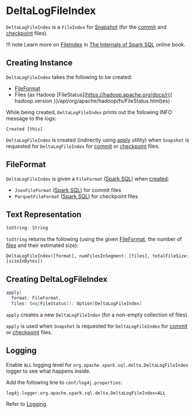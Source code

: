 # DeltaLogFileIndex

`DeltaLogFileIndex` is a `FileIndex` for [Snapshot](Snapshot.md) (for the [commit](Snapshot.md#deltaFileIndexOpt) and [checkpoint](Snapshot.md#checkpointFileIndexOpt) files).

!!! note
    Learn more on [FileIndex](https://jaceklaskowski.github.io/mastering-spark-sql-book/FileIndex/) in [The Internals of Spark SQL](https://jaceklaskowski.github.io/mastering-spark-sql-book/) online book.

## Creating Instance

`DeltaLogFileIndex` takes the following to be created:

* [FileFormat](#format)
* <span id="files"> Files (as Hadoop [FileStatus](https://hadoop.apache.org/docs/r{{ hadoop.version }}/api/org/apache/hadoop/fs/FileStatus.html)es)

While being created, `DeltaLogFileIndex` prints out the following INFO message to the logs:

```text
Created [this]
```

`DeltaLogFileIndex` is created (indirectly using [apply](#apply) utility) when `Snapshot` is requested for `DeltaLogFileIndex` for [commit](Snapshot.md#deltaFileIndexOpt) or [checkpoint](Snapshot.md#checkpointFileIndexOpt) files.

## <span id="format"> FileFormat

`DeltaLogFileIndex` is given a `FileFormat` ([Spark SQL](https://jaceklaskowski.github.io/mastering-spark-sql-book/FileFormat/)) when [created](#creating-instance):

* `JsonFileFormat` ([Spark SQL](https://jaceklaskowski.github.io/mastering-spark-sql-book/spark-sql-JsonFileFormat/)) for commit files
* `ParquetFileFormat` ([Spark SQL](https://jaceklaskowski.github.io/mastering-spark-sql-book/spark-sql-ParquetFileFormat/)) for checkpoint files

## <span id="toString"> Text Representation

```scala
toString: String
```

`toString` returns the following (using the given [FileFormat](#format), the number of [files](#files) and their estimated size):

```text
DeltaLogFileIndex([format], numFilesInSegment: [files], totalFileSize: [sizeInBytes])
```

## <span id="apply"> Creating DeltaLogFileIndex

```scala
apply(
  format: FileFormat,
  files: Seq[FileStatus]): Option[DeltaLogFileIndex]
```

`apply` creates a new `DeltaLogFileIndex` (for a non-empty collection of files).

`apply` is used when `Snapshot` is requested for `DeltaLogFileIndex` for [commit](Snapshot.md#deltaFileIndexOpt) or [checkpoint](Snapshot.md#checkpointFileIndexOpt) files.

## Logging

Enable `ALL` logging level for `org.apache.spark.sql.delta.DeltaLogFileIndex` logger to see what happens inside.

Add the following line to `conf/log4j.properties`:

```text
log4j.logger.org.apache.spark.sql.delta.DeltaLogFileIndex=ALL
```

Refer to [Logging](spark-logging.md).
